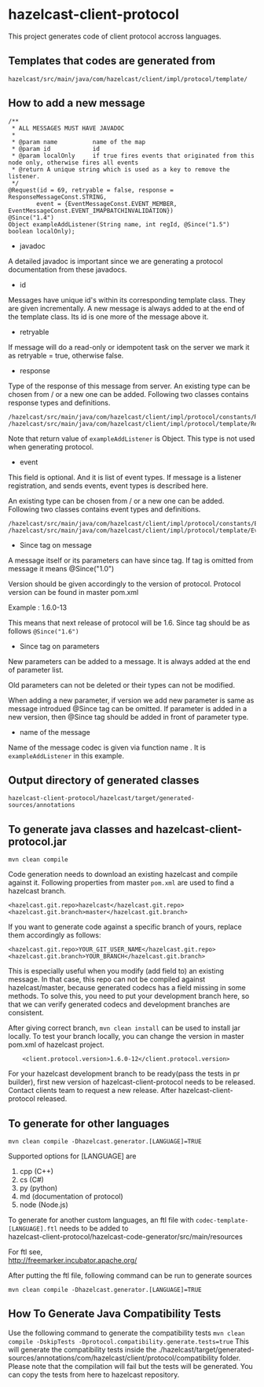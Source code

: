 # hazelcast-client-protocol

This project generates code of client protocol accross languages.

## Templates that codes are generated from

    hazelcast/src/main/java/com/hazelcast/client/impl/protocol/template/

## How to add a new message

    /**
     * ALL MESSAGES MUST HAVE JAVADOC
     *
     * @param name          name of the map
     * @param id            id
     * @param localOnly     if true fires events that originated from this node only, otherwise fires all events
     * @return A unique string which is used as a key to remove the listener.
     */
    @Request(id = 69, retryable = false, response = ResponseMessageConst.STRING,
            event = {EventMessageConst.EVENT_MEMBER, EventMessageConst.EVENT_IMAPBATCHINVALIDATION})
    @Since("1.4")
    Object exampleAddListener(String name, int regId, @Since("1.5") boolean localOnly);


- javadoc

A detailed javadoc is important since we are generating a protocol documentation from these javadocs.


- id

Messages have unique id's within its corresponding template class. They are given incrementally.
A new message is always added to at the end of the template class. Its id is one more of the message above it.  

- retryable

If message will do a read-only or idempotent task on the server we mark it as retryable = true, otherwise false.

- response

Type of the response of this message from server.  An existing type can be chosen from / or a new one can be added.
Following two classes contains response types and definitions. 

    /hazelcast/src/main/java/com/hazelcast/client/impl/protocol/constants/ResponseMessageConst.java
    /hazelcast/src/main/java/com/hazelcast/client/impl/protocol/template/ResponseTemplate.java

Note that return value of `exampleAddListener` is Object. This type is not used when generating protocol. 


- event

This field is optional. And it is list of event types. 
If message is a listener registration, and sends events, event types is described here. 

An existing type can be chosen from / or a new one can be added.
Following two classes contains event types and definitions. 

    /hazelcast/src/main/java/com/hazelcast/client/impl/protocol/constants/EventMessageConst.java
    /hazelcast/src/main/java/com/hazelcast/client/impl/protocol/template/EventResponseTemplate.java

- Since tag on message 

A message itself or its parameters can have since tag. If tag is omitted from message it means @Since("1.0")

Version should be given accordingly to the version of protocol. Protocol version can be found in master pom.xml

Example : <version>1.6.0-13</version>

This means that next release of protocol will be 1.6. Since tag should be as follows `@Since("1.6")`

- Since tag on parameters

New parameters can be added to a message. It is always added at the end of parameter list.

Old parameters can not be deleted or their types can not be modified. 

When adding a new parameter, if version we add new parameter is same as message introdued @Since tag can be omitted.
If parameter is added in a new version, then @Since tag should be added in front of parameter type. 

- name of the message

Name of the message codec is given via function name . It is `exampleAddListener` in this example.

## Output directory of generated classes

    hazelcast-client-protocol/hazelcast/target/generated-sources/annotations

## To generate java classes and hazelcast-client-protocol.jar 

    mvn clean compile

Code generation needs to download an existing hazelcast and compile against it. Following properties from master
`pom.xml` are used to find a hazelcast branch. 

    <hazelcast.git.repo>hazelcast</hazelcast.git.repo>
    <hazelcast.git.branch>master</hazelcast.git.branch>

If you want to generate code against a specific branch of yours, replace them accordingly as follows:

    <hazelcast.git.repo>YOUR_GIT_USER_NAME</hazelcast.git.repo>
    <hazelcast.git.branch>YOUR_BRANCH</hazelcast.git.branch>
    
This is especially useful when you modify (add field to) an existing message. In that case, this repo can not be 
compiled against hazelcast/master, because generated codecs has a field missing in some methods.  To solve this,
you need to put your development branch here, so that we can verify generated codecs and development branches are consistent.     

After giving correct branch, `mvn clean install` can be used to install jar locally. To test your branch locally,
you can change the version in master pom.xml of hazelcast project.

        <client.protocol.version>1.6.0-12</client.protocol.version>
 
For your hazelcast development branch to be ready(pass the tests in pr builder), first new version of 
hazelcast-client-protocol needs to be released. Contact clients team to request a new release. 
After hazelcast-client-protocol released. 

## To generate for other languages
 
    mvn clean compile -Dhazelcast.generator.[LANGUAGE]=TRUE 

Supported options for [LANGUAGE] are 

1. cpp (C++) 
2. cs  (C#) 
3. py (python)
4. md (documentation of protocol)
5. node (Node.js)

To generate for another custom languages, an ftl file with 
`codec-template-[LANGUAGE].ftl` needs to be added to  
hazelcast-client-protocol/hazelcast-code-generator/src/main/resources
  
For ftl see,  
http://freemarker.incubator.apache.org/

After putting the ftl file, following command can be run to generate sources

    mvn clean compile -Dhazelcast.generator.[LANGUAGE]=TRUE
    
## How To Generate Java Compatibility Tests
Use the following command to generate the compatibility tests
    `mvn clean compile -DskipTests -Dprotocol.compatibility.generate.tests=true`
This will generate the compatibility tests inside the ./hazelcast/target/generated-sources/annotations/com/hazelcast/client/protocol/compatibility folder.
Please note that the compilation will fail but the tests will be generated. You can copy the tests from here to hazelcast repository.

